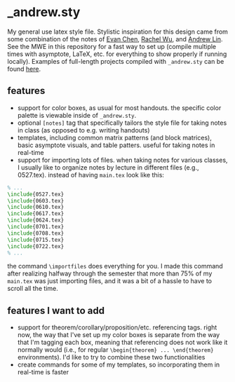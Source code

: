 # _andrew.sty
My general use latex style file. Stylistic inspiration for this design came from some combination of the notes of [Evan Chen](https://web.evanchen.cc/coursework.html), [Rachel Wu](https://people.csail.mit.edu/rmwu/notes.html), and [Andrew Lin](http://www.mit.edu/~lindrew/notes.html). See the MWE in this repository for a fast way to set up (compile multiple times with asymptote, LaTeX, etc. for everything to show properly if running locally). Examples of full-length projects compiled with ```_andrew.sty``` can be found [here](https://github.com/yellowtomato98/class-notes).

## features

* support for color boxes, as usual for most handouts. the specific color palette is viewable inside of ```_andrew.sty```.
* optional ```[notes]``` tag that specifically tailors the style file for taking notes in class (as opposed to e.g. writing handouts)
* templates, including common matrix patterns (and block matrices), basic asymptote visuals, and table patters. useful for taking notes in real-time
* support for importing lots of files. when taking notes for various classes, I usually like to organize notes by lecture in different files (e.g., 0527.tex). instead of having ```main.tex``` look like this: 
```tex
% ...
\include{0527.tex}
\include{0603.tex}
\include{0610.tex}
\include{0617.tex}
\include{0624.tex}
\include{0701.tex}
\include{0708.tex}
\include{0715.tex}
\include{0722.tex}
% ...
```
the command ```\importfiles``` does everything for you. I made this command after realizing halfway through the semester that more than 75% of my ```main.tex``` was just importing files, and it was a bit of a hassle to have to scroll all the time.

## features I want to add 
* support for theorem/corollary/proposition/etc. referencing tags. right now, the way that I've set up my color boxes is separate from the way that I'm tagging each box, meaning that referencing does not work like it normally would (i.e., for regular ```\begin{theorem} ... \end{theorem}``` 
environments). I'd like to try to combine these two functionalities
* create commands for some of my templates, so incorporating them in real-time is faster
